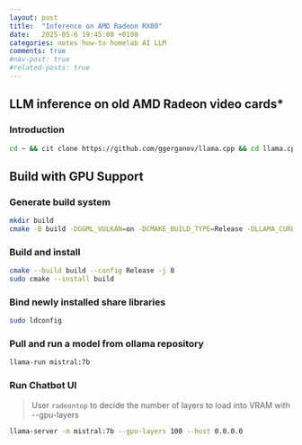```yaml
---
layout: post
title:  "Inference on AMD Radeon RX80"
date:   2025-05-6 19:45:00 +0100
categories: notes how-to homelab AI LLM
comments: true
#nav-post: true
#related-posts: true
---
```


## **LLM inference on old AMD Radeon video cards***

### Introduction

```bash
cd ~ && cit clone https://github.com/ggerganov/llama.cpp && cd llama.cpp
```

## Build with GPU Support

### Generate build system

```bash
mkdir build
cmake -B build -DGGML_VULKAN=on -DCMAKE_BUILD_TYPE=Release -DLLAMA_CURL=ON
```

### Build and install
```bash
cmake --build build --config Release -j 8
sudo cmake --install build
```

### Bind newly installed share libraries
```bash
sudo ldconfig
```

### Pull and run a model from ollama repository
```bash
llama-run mistral:7b
```

### Run Chatbot UI

> User `radeontop` to decide the number of layers to load into VRAM with --gpu-layers

```bash
llama-server -m mistral:7b --gpu-layers 100 --host 0.0.0.0
```
